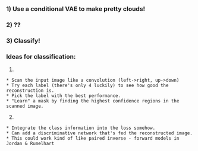 ### 1) Use a conditional VAE to make pretty clouds! 
### 2) ??
### 3) Classify! 

### Ideas for classification: 
  1)
    * Scan the input image like a convolution (left->right, up->down)
    * Try each label (there's only 4 luckily) to see how good the reconstruction is. 
    * Pick the label with the best performance.
    * "Learn" a mask by finding the highest confidence regions in the scanned image.
  
  2)
    * Integrate the class information into the loss somehow. 
    * Can add a discriminative network that's fed the reconstructed image.
    * This could work kind of like paired inverse - forward models in Jordan & Rumelhart
    
